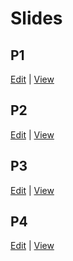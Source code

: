# Slides

## P1

[Edit](https://www.canva.com/design/DAGjg4Q2WBs/4eG4GnLR2ZRR7UVugHftfA/edit?utm_content=DAGjg4Q2WBs&utm_campaign=designshare&utm_medium=link2&utm_source=sharebutton) | [View](https://www.canva.com/design/DAGjg4Q2WBs/t8cMVDx6XXA7zEd4uPKrLA/view?utm_content=DAGjg4Q2WBs&utm_campaign=designshare&utm_medium=link2&utm_source=uniquelinks&utlId=h035ccf4de2)

## P2

[Edit](https://www.canva.com/design/DAGmDIyq1l4/GPcqX2Ca6A6bsW9bIo-Pow/edit?utm_content=DAGmDIyq1l4&utm_campaign=designshare&utm_medium=link2&utm_source=sharebutton) | [View](https://www.canva.com/design/DAGmDIyq1l4/2DVlOQCRPfAOaqKjO-GtBg/view?utm_content=DAGmDIyq1l4&utm_campaign=designshare&utm_medium=link2&utm_source=uniquelinks&utlId=h7098a099a0)

## P3

[Edit](https://www.canva.com/design/DAGn19xwbTI/7v3lHl9rOmTN6VsgsH3LGA/edit?utm_content=DAGn19xwbTI&utm_campaign=designshare&utm_medium=link2&utm_source=sharebutton) | [View](https://www.canva.com/design/DAGn19xwbTI/YVNjREWi9Gj5fUio8Vuw-Q/view?utm_content=DAGn19xwbTI&utm_campaign=designshare&utm_medium=link2&utm_source=uniquelinks&utlId=h4c2f83d752)

## P4

[Edit](https://www.canva.com/design/DAGouXdHyZQ/RoaobKXu39_AFD6rUqK6Tg/edit?utm_content=DAGouXdHyZQ&utm_campaign=designshare&utm_medium=link2&utm_source=sharebutton) | [View](https://www.canva.com/design/DAGouXdHyZQ/0qBRqJ71sDwVDRYL5HnPcg/view?utm_content=DAGouXdHyZQ&utm_campaign=designshare&utm_medium=link2&utm_source=uniquelinks&utlId=h788997b9b2)